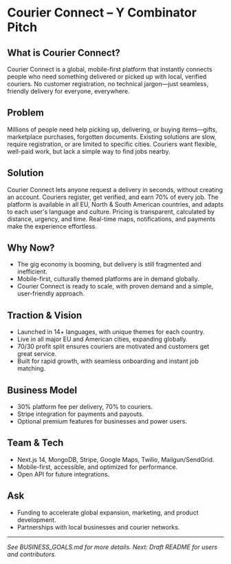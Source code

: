# Courier Connect – Y Combinator Pitch

## What is Courier Connect?
Courier Connect is a global, mobile-first platform that instantly connects people who need something delivered or picked up with local, verified couriers. No customer registration, no technical jargon—just seamless, friendly delivery for everyone, everywhere.

## Problem
Millions of people need help picking up, delivering, or buying items—gifts, marketplace purchases, forgotten documents. Existing solutions are slow, require registration, or are limited to specific cities. Couriers want flexible, well-paid work, but lack a simple way to find jobs nearby.

## Solution
Courier Connect lets anyone request a delivery in seconds, without creating an account. Couriers register, get verified, and earn 70% of every job. The platform is available in all EU, North & South American countries, and adapts to each user's language and culture. Pricing is transparent, calculated by distance, urgency, and time. Real-time maps, notifications, and payments make the experience effortless.

## Why Now?
- The gig economy is booming, but delivery is still fragmented and inefficient.
- Mobile-first, culturally themed platforms are in demand globally.
- Courier Connect is ready to scale, with proven demand and a simple, user-friendly approach.

## Traction & Vision
- Launched in 14+ languages, with unique themes for each country.
- Live in all major EU and American cities, expanding globally.
- 70/30 profit split ensures couriers are motivated and customers get great service.
- Built for rapid growth, with seamless onboarding and instant job matching.

## Business Model
- 30% platform fee per delivery, 70% to couriers.
- Stripe integration for payments and payouts.
- Optional premium features for businesses and power users.

## Team & Tech
- Next.js 14, MongoDB, Stripe, Google Maps, Twilio, Mailgun/SendGrid.
- Mobile-first, accessible, and optimized for performance.
- Open API for future integrations.

## Ask
- Funding to accelerate global expansion, marketing, and product development.
- Partnerships with local businesses and courier networks.

---

*See BUSINESS_GOALS.md for more details. Next: Draft README for users and contributors.*
